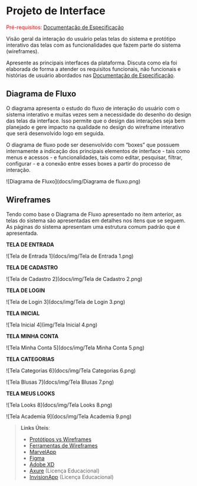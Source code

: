 
# Projeto de Interface

<span style="color:red">Pré-requisitos: <a href="2-Especificação do Projeto.md"> Documentação de Especificação</a></span>

Visão geral da interação do usuário pelas telas do sistema e protótipo interativo das telas com as funcionalidades que fazem parte do sistema (wireframes).

 Apresente as principais interfaces da plataforma. Discuta como ela foi elaborada de forma a atender os requisitos funcionais, não funcionais e histórias de usuário abordados nas <a href="2-Especificação do Projeto.md"> Documentação de Especificação</a>.

## Diagrama de Fluxo

O diagrama apresenta o estudo do fluxo de interação do usuário com o sistema interativo e  muitas vezes sem a necessidade do desenho do design das telas da interface. Isso permite que o design das interações seja bem planejado e gere impacto na qualidade no design do wireframe interativo que será desenvolvido logo em seguida.

O diagrama de fluxo pode ser desenvolvido com “boxes” que possuem internamente a indicação dos principais elementos de interface - tais como menus e acessos - e funcionalidades, tais como editar, pesquisar, filtrar, configurar - e a conexão entre esses boxes a partir do processo de interação.

![Diagrama de Fluxo](docs/img/Diagrama de fluxo.png)


## Wireframes

Tendo como base o Diagrama de Fluxo apresentado  no  item  anterior,  as  telas  do  sistema  são apresentadas em detalhes nos itens que se seguem. As páginas do sistema apresentam uma estrutura comum padrão que é apresentada.

**TELA DE ENTRADA**

![Tela de Entrada 1](docs/img/Tela de Entrada 1.png)


**TELA DE CADASTRO**

![Tela de Cadastro 2](docs/img/Tela de Cadastro 2.png)


**TELA DE LOGIN**

![Tela de Login 3](docs/img/Tela de Login 3.png)


**TELA INICIAL**

![Tela Inicial 4](img/Tela Inicial 4.png)


**TELA MINHA CONTA**

![Tela Minha Conta 5](docs/img/Tela Minha Conta 5.png)


**TELA CATEGORIAS**

![Tela Categorias 6](docs/img/Tela Categorias 6.png)

![Tela Blusas 7](docs/img/Tela Blusas 7.png)


**TELA MEUS LOOKS**

![Tela Looks 8](docs/img/Tela Looks 8.png)

![Tela Academia 9](docs/img/Tela Academia 9.png)


 
> **Links Úteis**:
> - [Protótipos vs Wireframes](https://www.nngroup.com/videos/prototypes-vs-wireframes-ux-projects/)
> - [Ferramentas de Wireframes](https://rockcontent.com/blog/wireframes/)
> - [MarvelApp](https://marvelapp.com/developers/documentation/tutorials/)
> - [Figma](https://www.figma.com/)
> - [Adobe XD](https://www.adobe.com/br/products/xd.html#scroll)
> - [Axure](https://www.axure.com/edu) (Licença Educacional)
> - [InvisionApp](https://www.invisionapp.com/) (Licença Educacional)
